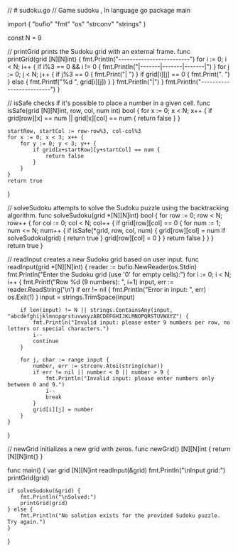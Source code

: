 // # sudoku.go
// Game sudoku , In language go
package main

import (
	"bufio"
	"fmt"
	"os"
	"strconv"
	"strings"
)

const N = 9

// printGrid prints the Sudoku grid with an external frame.
func printGrid(grid [N][N]int) {
	fmt.Println("-------------------------")
	for i := 0; i < N; i++ {
		if i%3 == 0 && i != 0 {
			fmt.Println("|-------|-------|-------|")
		}
		for j := 0; j < N; j++ {
			if j%3 == 0 {
				fmt.Print("| ")
			}
			if grid[i][j] == 0 {
				fmt.Print(". ")
			} else {
				fmt.Printf("%d ", grid[i][j])
			}
		}
		fmt.Println("|")
	}
	fmt.Println("-------------------------")
}

// isSafe checks if it's possible to place a number in a given cell.
func isSafe(grid [N][N]int, row, col, num int) bool {
	for x := 0; x < N; x++ {
		if grid[row][x] == num || grid[x][col] == num {
			return false
		}
	}

	startRow, startCol := row-row%3, col-col%3
	for x := 0; x < 3; x++ {
		for y := 0; y < 3; y++ {
			if grid[x+startRow][y+startCol] == num {
				return false
			}
		}
	}
	return true
}

// solveSudoku attempts to solve the Sudoku puzzle using the backtracking algorithm.
func solveSudoku(grid *[N][N]int) bool {
	for row := 0; row < N; row++ {
		for col := 0; col < N; col++ {
			if grid[row][col] == 0 {
				for num := 1; num <= N; num++ {
					if isSafe(*grid, row, col, num) {
						grid[row][col] = num
						if solveSudoku(grid) {
							return true
						}
						grid[row][col] = 0
					}
				}
				return false
			}
		}
	}
	return true
}

// readInput creates a new Sudoku grid based on user input.
func readInput(grid *[N][N]int) {
	reader := bufio.NewReader(os.Stdin)
	fmt.Println("Enter the Sudoku grid (use '0' for empty cells):")
	for i := 0; i < N; i++ {
		fmt.Printf("Row %d (9 numbers): ", i+1)
		input, err := reader.ReadString('\n')
		if err != nil {
			fmt.Println("Error in input: ", err)
			os.Exit(1)
		}
		input = strings.TrimSpace(input)

		if len(input) != N || strings.ContainsAny(input, "abcdefghijklmnopqrstuvwxyzABCDEFGHIJKLMNOPQRSTUVWXYZ") {
			fmt.Println("Invalid input: please enter 9 numbers per row, no letters or special characters.")
			i--
			continue
		}

		for j, char := range input {
			number, err := strconv.Atoi(string(char))
			if err != nil || number < 0 || number > 9 {
				fmt.Println("Invalid input: please enter numbers only between 0 and 9.")
				i--
				break
			}
			grid[i][j] = number
		}
	}
}

// newGrid initializes a new grid with zeros.
func newGrid() [N][N]int {
	return [N][N]int{}
}

func main() {
	var grid [N][N]int
	readInput(&grid)
	fmt.Println("\nInput grid:")
	printGrid(grid)

	if solveSudoku(&grid) {
		fmt.Println("\nSolved:")
		printGrid(grid)
	} else {
		fmt.Println("No solution exists for the provided Sudoku puzzle. Try again.")
	}
}

